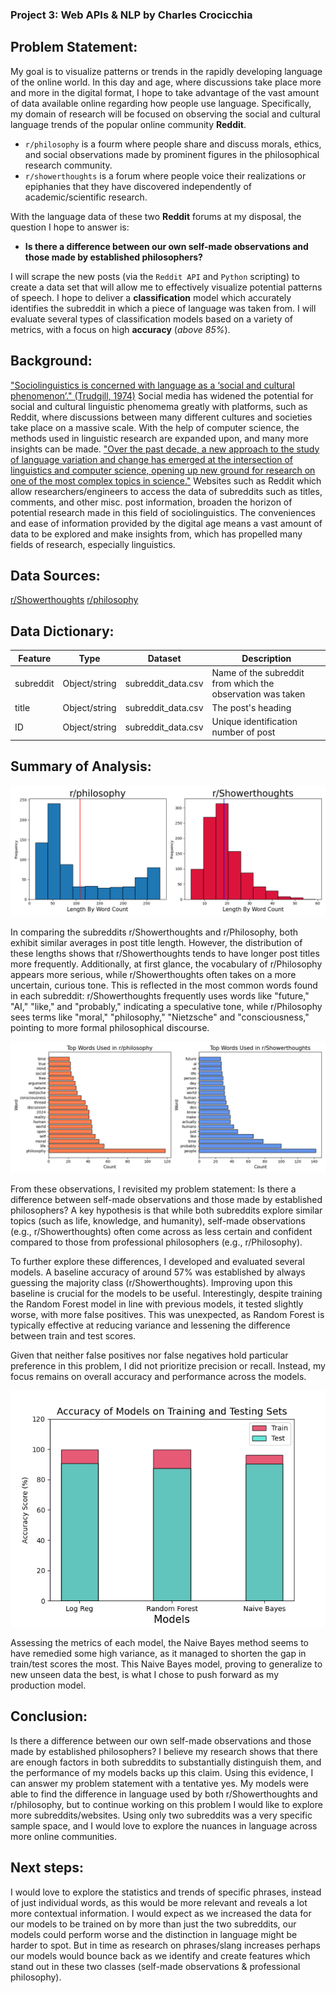 ### Project 3: Web APIs & NLP by Charles Crocicchia

## Problem Statement:
My goal is to visualize patterns or trends in the rapidly developing language of the online world. In this day and age, where discussions take place more and more in the digital format, I hope to take advantage of the vast amount of data available online regarding how people use language. Specifically, my domain of research will be focused on observing the social and cultural language trends of the popular online community **Reddit**.

- `r/philosophy` is a fourm where people share and discuss morals, ethics, and social observations made by prominent figures in the philosophical research community.
- `r/showerthoughts` is a forum where people voice their realizations or epiphanies that they have discovered independently of academic/scientific research.

With the language data of these two **Reddit** forums at my disposal, the question I hope to answer is:
- **Is there a difference between our own self-made observations and those made by established philosophers?**

I will scrape the new posts (via the `Reddit API` and `Python` scripting) to create a data set that will allow me to effectively visualize potential patterns of speech.
I hope to deliver a **classification** model which accurately identifies the subreddit in which a piece of language was taken from. I will evaluate several types of classification models based on a variety of metrics, with a focus on high **accuracy** (*above 85%*). 


## Background:
["Sociolinguistics is concerned with language as a ‘social and cultural phenomenon’." (Trudgill, 1974)](https://www.sheffield.ac.uk/linguistics/home/all-about-linguistics/about-website/branches-linguistics/sociolinguistics)
Social media has widened the potential for social and cultural linguistic phenomema greatly with platforms, such as Reddit, where discussions between many different cultures and societies take place on a massive scale. With the help of computer science, the methods used in linguistic research are expanded upon, and many more insights can be made.
["Over the past decade, a new approach to the study of language variation and change has emerged at the intersection of linguistics and computer science, opening up new ground for research on one of the most complex topics in science."](https://www.frontiersin.org/research-topics/9580/computational-sociolinguistics)
Websites such as Reddit which allow researchers/engineers to access the data of subreddits such as titles, comments, and other misc. post information, broaden the horizon of potential research made in this field of sociolinguistics. The conveniences and ease of information provided by the digital age means a vast amount of data to be explored and make insights from, which has propelled many fields of research, especially linguistics.

## Data Sources:
[r/Showerthoughts](https://www.reddit.com/r/Showerthoughts/)
[r/philosophy](https://www.reddit.com/r/philosophy/)

## Data Dictionary:
|Feature|Type|Dataset|Description|
|---|---|---|---|
|subreddit|Object/string|subreddit_data.csv|Name of the subreddit from which the observation was taken|
|title|Object/string|subreddit_data.csv|The post's heading|
|ID|Object/string|subreddit_data.csv|Unique identification number of post|


## Summary of Analysis:

![word_count_graph](images\word_count_comparison.png)


In comparing the subreddits r/Showerthoughts and r/Philosophy, both exhibit similar averages in post title length. However, the distribution of these lengths shows that r/Showerthoughts tends to have longer post titles more frequently. Additionally, at first glance, the vocabulary of r/Philosophy appears more serious, while r/Showerthoughts often takes on a more uncertain, curious tone. This is reflected in the most common words found in each subreddit: r/Showerthoughts frequently uses words like "future," "AI," "like," and "probably," indicating a speculative tone, while r/Philosophy sees terms like "moral," "philosophy," "Nietzsche" and "consciousness," pointing to more formal philosophical discourse.


![top_words_chart](images\top_words_by_subreddit.png)

From these observations, I revisited my problem statement: Is there a difference between self-made observations and those made by established philosophers? A key hypothesis is that while both subreddits explore similar topics (such as life, knowledge, and humanity), self-made observations (e.g., r/Showerthoughts) often come across as less certain and confident compared to those from professional philosophers (e.g., r/Philosophy).

To further explore these differences, I developed and evaluated several models. A baseline accuracy of around 57% was established by always guessing the majority class (r/Showerthoughts). Improving upon this baseline is crucial for the models to be useful. Interestingly, despite training the Random Forest model in line with previous models, it tested slightly worse, with more false positives. This was unexpected, as Random Forest is typically effective at reducing variance and lessening the difference between train and test scores.

Given that neither false positives nor false negatives hold particular preference in this problem, I did not prioritize precision or recall. Instead, my focus remains on overall accuracy and performance across the models.

![model_accuracy_graph](images\model_accuracies.png)


Assessing the metrics of each model, the Naive Bayes method seems to have remedied some high variance, as it managed to shorten the gap in train/test scores the most. This Naive Bayes model, proving to generalize to new unseen data the best, is what I chose to push forward as my production model.


## Conclusion:
Is there a difference between our own self-made observations and those made by established philosophers? I believe my research shows that there are enough factors in both subreddits to substantially distinguish them, and the performance of my models backs up this claim. Using this evidence, I can answer my problem statement with a tentative yes. My models were able to find the difference in language used by both r/Showerthoughts and r/philosophy, but to continue working on this problem I would like to explore more subreddits/websites. Using only two subreddits was a very specific sample space, and I would love to explore the nuances in language across more online communities.

## Next steps:
I would love to explore the statistics and trends of specific phrases, instead of just individual words, as this would be more relevant and reveals a lot more contextual information.
I would expect as we increased the data for our models to be trained on by more than just the two subreddits, our models could perform worse and the distinction in language might be harder to spot. But in time as research on phrases/slang increases perhaps our models would bounce back as we identify and create features which stand out in these two classes (self-made observations & professional philosophy).




















